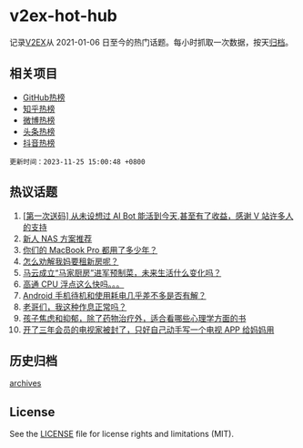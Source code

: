 # v2ex-hot-hub

 记录[V2EX](https://www.v2ex.com/)从 2021-01-06 日至今的热门话题。每小时抓取一次数据，按天[归档](archives)。
 
 ## 相关项目

- [GitHub热榜](https://github.com/it985/github-hot-hub)
- [知乎热榜](https://github.com/it985/zhihu-hot-hub)
- [微博热榜](https://github.com/it985/weibo-hot-hub)
- [头条热榜](https://github.com/it985/toutiao-hot-hub)
- [抖音热榜](https://github.com/it985/douyin-hot-hub)


 `更新时间：2023-11-25 15:00:48 +0800`

## 热议话题

1. [[第一次送码] 从未设想过 AI Bot 能活到今天,甚至有了收益，感谢 V 站许多人的支持](https://www.v2ex.com/t/995010)
1. [新人 NAS 方案推荐](https://www.v2ex.com/t/994862)
1. [你们的 MacBook Pro 都用了多少年？](https://www.v2ex.com/t/994941)
1. [怎么劝解我妈要租新房呢？](https://www.v2ex.com/t/994848)
1. [马云成立“马家厨房”进军预制菜，未来生活什么变化吗？](https://www.v2ex.com/t/994875)
1. [高通 CPU 浮点这么快吗。。。](https://www.v2ex.com/t/994966)
1. [Android 手机待机和使用耗电几乎差不多是否有解？](https://www.v2ex.com/t/994866)
1. [老哥们，我这种作息正常吗？](https://www.v2ex.com/t/995027)
1. [孩子焦虑和抑郁，除了药物治疗外，适合看哪些心理学方面的书](https://www.v2ex.com/t/994876)
1. [开了三年会员的电视家被封了，只好自己动手写一个电视 APP 给妈妈用](https://www.v2ex.com/t/995009)

## 历史归档

[archives](archives)

## License

See the [LICENSE](LICENSE) file for license rights and limitations (MIT).
